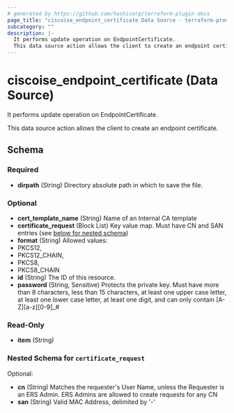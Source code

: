 ```yaml
---
# generated by https://github.com/hashicorp/terraform-plugin-docs
page_title: "ciscoise_endpoint_certificate Data Source - terraform-provider-ciscoise"
subcategory: ""
description: |-
  It performs update operation on EndpointCertificate.
  This data source action allows the client to create an endpoint certificate.
---
```


# ciscoise_endpoint_certificate (Data Source)

It performs update operation on EndpointCertificate.

This data source action allows the client to create an endpoint certificate.



<!-- schema generated by tfplugindocs -->
## Schema

### Required

- **dirpath** (String) Directory absolute path in which to save the file.

### Optional

- **cert_template_name** (String) Name of an Internal CA template
- **certificate_request** (Block List) Key value map. Must have CN and SAN entries (see [below for nested schema](#nestedblock--certificate_request))
- **format** (String) Allowed values:
- PKCS12,
- PKCS12_CHAIN,
- PKCS8,
- PKCS8_CHAIN
- **id** (String) The ID of this resource.
- **password** (String, Sensitive) Protects the private key. Must have more than 8 characters, less than 15 characters,
at least one upper case letter, at least one lower case letter, at least one digit,
and can only contain [A-Z][a-z][0-9]_#

### Read-Only

- **item** (String)

<a id="nestedblock--certificate_request"></a>
### Nested Schema for `certificate_request`

Optional:

- **cn** (String) Matches the requester's User Name, unless the Requester is an ERS Admin.
ERS Admins are allowed to create requests for any CN
- **san** (String) Valid MAC Address, delimited by '-'


